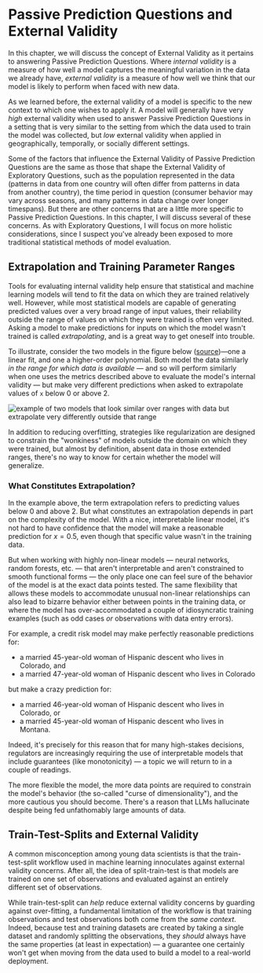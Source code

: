 # Passive Prediction Questions and External Validity

In this chapter, we will discuss the concept of External Validity as it pertains to answering Passive Prediction Questions. Where *internal validity* is a measure of how well a model captures the meaningful variation in the data we already have, *external validity* is a measure of how well we think that our model is likely to perform when faced with new data.

As we learned before, the external validity of a model is specific to the new context to which one wishes to apply it. A model will generally have very *high* external validity when used to answer Passive Prediction Questions in a setting that is very similar to the setting from which the data used to train the model was collected, but *low* external validity when applied in geographically, temporally, or socially different settings.

Some of the factors that influence the External Validity of Passive Prediction Questions are the same as those that shape the External Validity of Exploratory Questions, such as the population represented in the data (patterns in data from one country will often differ from patterns in data from another country), the time period in question (consumer behavior may vary across seasons, and many patterns in data change over longer timespans). But there are other concerns that are a little more specific to Passive Prediction Questions. In this chapter, I will discuss several of these concerns. As with Exploratory Questions, I will focus on more holistic considerations, since I suspect you've already been exposed to more traditional statistical methods of model evaluation.

## Extrapolation and Training Parameter Ranges

Tools for evaluating internal validity help ensure that statistical and machine learning models will tend to fit the data on which they are trained relatively well. However, while most statistical models are capable of generating predicted values over a very broad range of input values, their reliability outside the range of values on which they were trained is often very limited. Asking a model to make predictions for inputs on which the model wasn't trained is called *extrapolating*, and is a great way to get oneself into trouble.

To illustrate, consider the two models in the figure below ([source](https://ece.uwaterloo.ca/~dwharder/NumericalAnalysis/06LeastSquares/extrapolation/complete.html))—one a linear fit, and one a higher-order polynomial. Both model the data similarly *in the range for which data is available* — and so will perform similarly when one uses the metrics described above to evaluate the model's internal validity — but make very different predictions when asked to extrapolate values of `x` below 0 or above 2.

![example of two models that look similar over ranges with data but extrapolate very differently outside that range](images/extrapolation.jpg)

In addition to reducing overfitting, strategies like regularization are designed to constrain the "wonkiness" of models outside the domain on which they were trained, but almost by definition, absent data in those extended ranges, there's no way to know for certain whether the model will generalize.

### What Constitutes Extrapolation?

In the example above, the term extrapolation refers to predicting values below 0 and above 2. But what constitutes an extrapolation depends in part on the complexity of the model. With a nice, interpretable linear model, it's not hard to have confidence that the model will make a reasonable prediction for $x=0.5$, even though that specific value wasn't in the training data.

But when working with highly non-linear models — neural networks, random forests, etc. — that aren't interpretable and aren't constrained to smooth functional forms — the only place one can feel sure of the behavior of the model is at the exact data points tested. The same flexibility that allows these models to accommodate unusual non-linear relationships can also lead to bizarre behavior either between points in the training data, or where the model has over-accommodated a couple of idiosyncratic training examples (such as odd cases *or* observations with data entry errors).

For example, a credit risk model may make perfectly reasonable predictions for:

- a married 45-year-old woman of Hispanic descent who lives in Colorado, and
- a married 47-year-old woman of Hispanic descent who lives in Colorado

but make a crazy prediction for:

- a married 46-year-old woman of Hispanic descent who lives in Colorado, or
- a married 45-year-old woman of Hispanic descent who lives in Montana.

Indeed, it's precisely for this reason that for many high-stakes decisions, regulators are increasingly requiring the use of interpretable models that include guarantees (like monotonicity) — a topic we will return to in a couple of readings.

The more flexible the model, the more data points are required to constrain the model's behavior (the so-called "curse of dimensionality"), and the more cautious you should become. There's a reason that LLMs hallucinate despite being fed unfathomably large amounts of data.

## Train-Test-Splits and External Validity

A common misconception among young data scientists is that the train-test-split workflow used in machine learning innoculates against external validity concerns. After all, the idea of split-train-test is that models are trained on one set of observations and evaluated against an entirely different set of observations.

While train-test-split can *help* reduce external validity concerns by guarding against over-fitting, a fundamental limitation of the workflow is that training observations and test observations both come from the *same context*. Indeed, because test and training datasets are created by taking a single dataset and randomly splitting the observations, they *should* always have the same properties (at least in expectation) — a guarantee one certainly won't get when moving from the data used to build a model to a real-world deployment.

